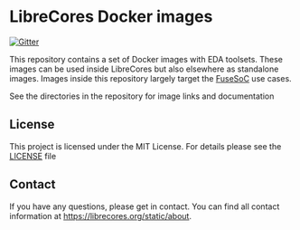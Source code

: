 LibreCores Docker images
========================

[![Gitter](https://badges.gitter.im/librecores/librecores-ci.svg)](https://gitter.im/librecores/librecores-ci?utm_source=badge&utm_medium=badge&utm_campaign=pr-badge)

This repository contains a set of Docker images with EDA toolsets.
These images can be used inside LibreCores but also elsewhere as standalone images.
Images inside this repository largely target the [FuseSoC](https://github.com/olofk/fusesoc) use cases.

See the directories in the repository for image links and documentation

## License

This project is licensed under the MIT License. For details please see the [LICENSE](./LICENSE) file 

## Contact

If you have any questions, please get in contact. You can find all contact information at https://librecores.org/static/about.

